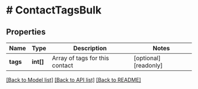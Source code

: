 # # ContactTagsBulk

## Properties

Name | Type | Description | Notes
------------ | ------------- | ------------- | -------------
**tags** | **int[]** | Array of tags for this contact | [optional] [readonly]

[[Back to Model list]](../../README.md#models) [[Back to API list]](../../README.md#endpoints) [[Back to README]](../../README.md)
